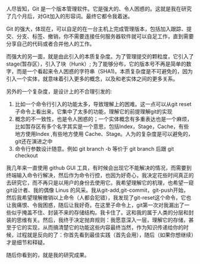 人尽皆知，Git 是一个版本管理软件。它是强大的、令人困惑的。这就是我在研究了几个月后，对Git加入的形容词。最终它都令我着迷。

 Git 的强大，体现在，可以自足的在一台主机上完成管理版本，包括加入跟踪、提交、分支、标签、撤销，你不需要连接任何服务器软件就可以自足工作，直到需要分享自己的代码或者合并他人的工作。

 而强大的另一面，就是由此引入的本质复杂度。为了管理提交的颗粒度，它引入了stage(暂存区），引入了块（Hunk）; 为了能够分布，它的版本号不再是简单的数字，而是一个看起来令人困惑的字符串（SHA1)。本质复杂度是不可避免的，因为引入一个实体，就意味着引入更多的概念，以及和老实体之间的更多关系。

另外的一个复杂度，是设计上的不合理引发的:

1. 比如一个命令行引入的功能太多，导致理解上的困难。这一点可以从git reset 子命令上看出来，它集中了太多的功能，理解它的前提理解git的实现
2. 概念的不一致性，也是令人困惑的；一个实体概念有多重表达也是一个麻烦，比如暂存区有多个名字其实是一个意思，包括Index，Stage，Cache，有些地方使用Index
 ,有些地方使用 Cache、Stage。人为的复杂度是可以避免的，git还在演进之中
3. 命令行参数设计随意。例如 git branch -b 等价于 git branch 后跟 git checkout 


 我几年来一直使用 github GUI 工具，有时候会出现它不能解决的情况，而需要到终端输入命令行解决，然后作为命令行控，也因为好奇心，我决定花些时间真正的去研究它，而不再只是以用户的身份去使用它。我希望理解它的机理，也希望一窥git设计者、我的偶像 Linus 的风采。我从git-add,git-commit，git-push开始，然后我希望理解撤销以上命令（人都会犯错），我发现了git-reset这个命令，它也让我痛恨、令我困惑，随后让我好奇。在这里子命令上，git第一次对我漏出了一些似乎掩盖不住、封装不来的存储结构。我卡住了。这和我的属于人类的分层和封装的思维有关。然后，我终于决定抛弃规则：我愿意深入一层，理解它的存储，甚至于它的实现，从而搞清楚它的功能这些内容最终当然，作为知识传递给你的时候，过程就是反向的了：你首先看到最佳实践（首先会用），随后（如果你想继续）才是细节和释疑。 

 随后你看到的，就是我的研究成果。



